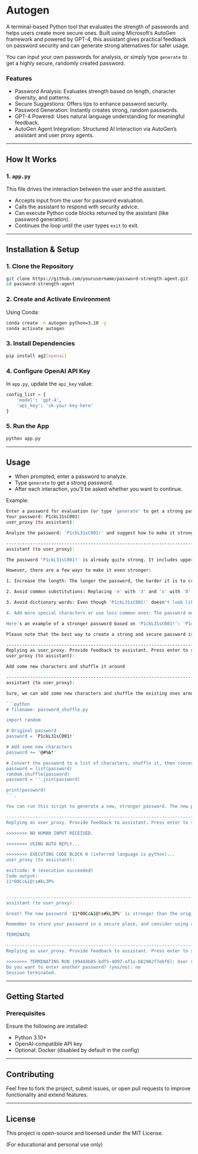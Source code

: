 # Autogen

A terminal-based Python tool that evaluates the strength of passwords and helps users create more secure ones. Built using Microsoft’s AutoGen framework and powered by GPT-4, this assistant gives practical feedback on password security and can generate strong alternatives for safer usage.

You can input your own passwords for analysis, or simply type `generate` to get a highly secure, randomly created password.

### Features
- Password Analysis: Evaluates strength based on length, character diversity, and patterns.
- Secure Suggestions: Offers tips to enhance password security.
- Password Generation: Instantly creates strong, random passwords.
- GPT-4 Powered: Uses natural language understanding for meaningful feedback.
- AutoGen Agent Integration: Structured AI interaction via AutoGen’s assistant and user proxy agents.

---

## How It Works

### 1. `app.py`
This file drives the interaction between the user and the assistant.
- Accepts input from the user for password evaluation.
- Calls the assistant to respond with security advice.
- Can execute Python code blocks returned by the assistant (like password generation).
- Continues the loop until the user types `exit` to exit.

---

## Installation & Setup

### 1. Clone the Repository
```sh
git clone https://github.com/yourusername/password-strength-agent.git
cd password-strength-agent
```

### 2. Create and Activate Environment
Using Conda:
```sh
conda create -n autogen python=3.10 -y
conda activate autogen
```

### 3. Install Dependencies
```sh
pip install ag2[openai]
```

### 4. Configure OpenAI API Key
In `app.py`, update the `api_key` value:
```python
config_list = {
    'model': 'gpt-4',
    'api_key': 'sk-your-key-here'
}
```

### 5. Run the App
```sh
python app.py
```

---

## Usage
- When prompted, enter a password to analyze.
- Type `generate` to get a strong password.
- After each interaction, you'll be asked whether you want to continue.

Example:
```bash
Enter a password for evaluation (or type 'generate' to get a strong password):
Your password: P1ckL31sC001!
user_proxy (to assistant):

Analyze the password: 'P1ckL31sC001!' and suggest how to make it stronger.

--------------------------------------------------------------------------------
assistant (to user_proxy):

The password 'P1ckL31sC001!' is already quite strong. It includes uppercase and lowercase letters, numbers, and special characters, which are all good practices for creating a strong password. It also has a length of 13 characters, which is above the commonly recommended minimum of 8 characters.

However, there are a few ways to make it even stronger:

1. Increase the length: The longer the password, the harder it is to crack. You could add more characters to this password to make it stronger.

2. Avoid common substitutions: Replacing 'e' with '3' and 'o' with '0' are common substitutions. These can be guessed by advanced cracking tools. Try to avoid these common substitutions.

3. Avoid dictionary words: Even though 'P1ckL31sC001!' doesn't look like it contains any dictionary words, it's actually a leetspeak for 'PickleIsCool!'. Advanced cracking tools can guess passwords that contain dictionary words, even if they're disguised with character substitutions. Try to avoid using dictionary words in your password.

4. Add more special characters or use less common ones: The password only contains one type of special character '!'. Adding more types or using less common ones can make the password stronger.

Here's an example of a stronger password based on 'P1ckL31sC001!': 'P1ckL31sC001!@#%&*'

Please note that the best way to create a strong and secure password is to use a random combination of characters, or a password manager that can generate and store complex passwords for you.

--------------------------------------------------------------------------------
Replying as user_proxy. Provide feedback to assistant. Press enter to skip and use auto-reply, or type 'exit' to end the conversation: Add some new characters and shuffle it around
user_proxy (to assistant):

Add some new characters and shuffle it around

--------------------------------------------------------------------------------
assistant (to user_proxy):

Sure, we can add some new characters and shuffle the existing ones around. Here's a Python script that does just that. It adds a few more special characters and numbers to the password, then shuffles the characters around to create a new password.

```python
# filename: password_shuffle.py

import random

# Original password
password = 'P1ckL31sC001!'

# Add some new characters
password += '@#%&*'

# Convert the password to a list of characters, shuffle it, then convert it back to a string
password = list(password)
random.shuffle(password)
password = ''.join(password)

print(password)
```.

You can run this script to generate a new, stronger password. The new password will be different every time you run the script, thanks to the random shuffle.  

--------------------------------------------------------------------------------
Replying as user_proxy. Provide feedback to assistant. Press enter to skip and use auto-reply, or type 'exit' to end the conversation:

>>>>>>>> NO HUMAN INPUT RECEIVED.

>>>>>>>> USING AUTO REPLY...

>>>>>>>> EXECUTING CODE BLOCK 0 (inferred language is python)...
user_proxy (to assistant):

exitcode: 0 (execution succeeded)
Code output:
11*00Cc&1@!s#kL3P%


--------------------------------------------------------------------------------
assistant (to user_proxy):

Great! The new password '11*00Cc&1@!s#kL3P%' is stronger than the original one. It has a length of 18 characters, includes more special characters, and the characters have been shuffled around. This makes it harder for an attacker to guess the password.

Remember to store your password in a secure place, and consider using a password manager to manage your passwords.

TERMINATE

--------------------------------------------------------------------------------
Replying as user_proxy. Provide feedback to assistant. Press enter to skip and use auto-reply, or type 'exit' to end the conversation: exit

>>>>>>>> TERMINATING RUN (994d4b85-bdf5-4097-af1a-b82902f7ebf6): User requested to end the conversation
Do you want to enter another password? (yes/no): no
Session terminated.
```

---

## Getting Started
### Prerequisites
Ensure the following are installed:
- Python 3.10+
- OpenAI-compatible API key
- Optional: Docker (disabled by default in the config)

---

## Contributing
Feel free to fork the project, submit issues, or open pull requests to improve functionality and extend features.

---

## License
This project is open-source and licensed under the MIT License.

(For educational and personal use only)

